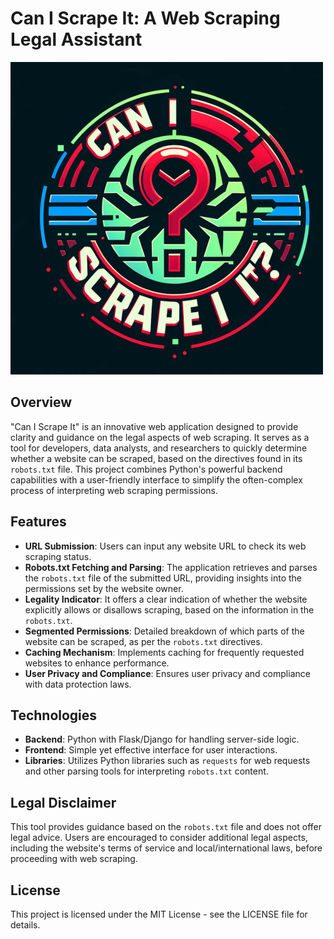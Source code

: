 # Can I Scrape It: A Web Scraping Legal Assistant
![Logo](https://github.com/DomenKovacic/Can-I-Scrape-It-/blob/main/Logo_scaled.png?raw=true)
## Overview
"Can I Scrape It" is an innovative web application designed to provide clarity and guidance on the legal aspects of web scraping. It serves as a tool for developers, data analysts, and researchers to quickly determine whether a website can be scraped, based on the directives found in its `robots.txt` file. This project combines Python's powerful backend capabilities with a user-friendly interface to simplify the often-complex process of interpreting web scraping permissions.

## Features
- **URL Submission**: Users can input any website URL to check its web scraping status.
- **Robots.txt Fetching and Parsing**: The application retrieves and parses the `robots.txt` file of the submitted URL, providing insights into the permissions set by the website owner.
- **Legality Indicator**: It offers a clear indication of whether the website explicitly allows or disallows scraping, based on the information in the `robots.txt`.
- **Segmented Permissions**: Detailed breakdown of which parts of the website can be scraped, as per the `robots.txt` directives.
- **Caching Mechanism**: Implements caching for frequently requested websites to enhance performance.
- **User Privacy and Compliance**: Ensures user privacy and compliance with data protection laws.

## Technologies
- **Backend**: Python with Flask/Django for handling server-side logic.
- **Frontend**: Simple yet effective interface for user interactions.
- **Libraries**: Utilizes Python libraries such as `requests` for web requests and other parsing tools for interpreting `robots.txt` content.

## Legal Disclaimer
This tool provides guidance based on the `robots.txt` file and does not offer legal advice. Users are encouraged to consider additional legal aspects, including the website's terms of service and local/international laws, before proceeding with web scraping.

## License
This project is licensed under the MIT License - see the LICENSE file for details.


